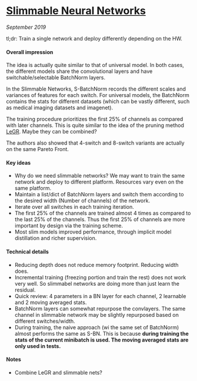 # [Slimmable Neural Networks]()

_September 2019_

tl;dr: Train a single network and deploy differently depending on the HW. 

#### Overall impression
The idea is actually quite similar to that of universal model. In both cases, the different models share the convolutional layers and have switchable/selectable BatchNorm layers. 

In the Slimmable Networks, S-BatchNorm records the different scales and variances of features for each switch. For universal models, the BatchNorm contains the stats for different datasets (which can be vastly different, such as medical imaging datasets and imagenet). 

The training procedure prioritizes the first 25% of channels as compared with later channels. This is quite similar to the idea of the pruning method [LeGR](legr.md). Maybe they can be combined?

The authors also showed that 4-switch and 8-switch variants are actually on the same Pareto Front. 

#### Key ideas
- Why do we need slimmable networks? We may want to train the same network and deploy to different platform. Resources vary even on the same platform. 
- Maintain a list/dict of BatchNorm layers and switch them according to the desired width (Number of channels) of the network. 
- Iterate over all switches in each training iteration. 
- The first 25% of the channels are trained almost 4 times as compared to the last 25% of the channels. Thus the first 25% of channels are more important by design via the training scheme.
- Most slim models improved performance, through implicit model distillation and richer supervision.

#### Technical details
- Reducing depth does not reduce memory footprint. Reducing width does. 
- Incremental training (freezing portion and train the rest) does not work very well. So slimmabel networks are doing more than just learn the residual.
- Quick review: 4 parameters in a BN layer for each channel, 2 learnable and 2 moving averaged stats. 
- BatchNorm layers can somewhat repurpose the convlayers. The same channel in slimmable network may be slightly repurposed based on different switches/width.
- During training, the naive approach (wi the same set of BatchNorm) almost performs the same as S-BN. This is because **during training the stats of the current minibatch is used. The moving averaged stats are only used in tests.**

#### Notes
- Combine LeGR and slimmable nets?